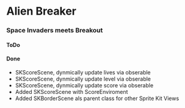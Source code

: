 #  Alien Breaker
### Space Invaders meets Breakout

#### ToDo

#### Done
- SKScoreScene, dynmically update lives via obserable
- SKScoreScene, dynmically update level via obserable
- SKScoreScene, dynmically update score via obserable
- Added SKScoreScene with ScoreEnviroment
- Added SKBorderScene als parent class for other Sprite Kit Views


